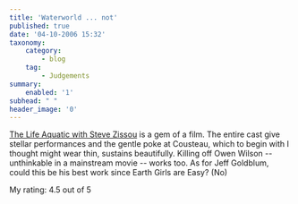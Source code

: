 ```yaml
---
title: 'Waterworld ... not'
published: true
date: '04-10-2006 15:32'
taxonomy:
    category:
        - blog
    tag:
        - Judgements
summary:
    enabled: '1'
subhead: " "
header_image: '0'
---
```


[The Life Aquatic with Steve Zissou](https://imdb.com/title/tt0362270/?fr=c2l0ZT1kZnx0dD0xfGZiPXV8cG49MHxrdz0xfHE9bGlmZSBhcXVhdGljfGZ0PTF8bXg9MjB8bG09NTAwfGNvPTF8aHRtbD0xfG5tPTE_;fc=1;ft=21;fm=1) is a gem of a film. The entire cast give stellar performances and the gentle poke at Cousteau, which to begin with I thought might wear thin, sustains beautifully. Killing off Owen Wilson -- unthinkable in a mainstream movie -- works too. As for Jeff Goldblum, could this be his best work since Earth Girls are Easy? (No) 

My rating: 4.5 out of 5
